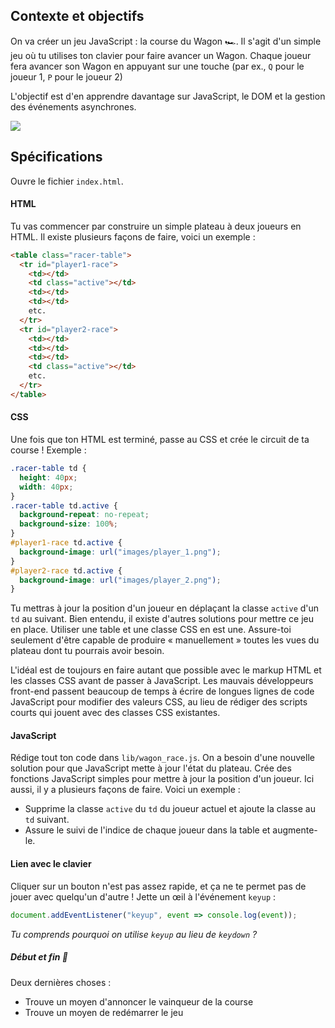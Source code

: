 ## Contexte et objectifs

On va créer un jeu JavaScript : la course du Wagon 🏎. Il s'agit d'un simple jeu où tu utilises ton clavier pour faire avancer un Wagon. Chaque joueur fera avancer son Wagon en appuyant sur une touche (par ex., `Q` pour le joueur 1, `P` pour le joueur 2)

L'objectif est d'en apprendre davantage sur JavaScript, le DOM et la gestion des événements asynchrones.

![](https://raw.githubusercontent.com/lewagon/fullstack-images/master/frontend/wagon_race.gif)

## Spécifications

Ouvre le fichier `index.html`.

#### HTML

Tu vas commencer par construire un simple plateau à deux joueurs en HTML. Il existe plusieurs façons de faire, voici un exemple :

```html
<table class="racer-table">
  <tr id="player1-race">
    <td></td>
    <td class="active"></td>
    <td></td>
    <td></td>
    etc.
  </tr>
  <tr id="player2-race">
    <td></td>
    <td></td>
    <td></td>
    <td class="active"></td>
    etc.
  </tr>
</table>
```

#### CSS

Une fois que ton HTML est terminé, passe au CSS et crée le circuit de ta course ! Exemple :

```css
.racer-table td {
  height: 40px;
  width: 40px;
}
.racer-table td.active {
  background-repeat: no-repeat;
  background-size: 100%;
}
#player1-race td.active {
  background-image: url("images/player_1.png");
}
#player2-race td.active {
  background-image: url("images/player_2.png");
}
```

Tu mettras à jour la position d'un joueur en déplaçant la classe `active` d'un `td` au suivant. Bien entendu, il existe d'autres solutions pour mettre ce jeu en place. Utiliser une table et une classe CSS en est une. Assure-toi seulement d'être capable de produire « manuellement » toutes les vues du plateau dont tu pourrais avoir besoin.

L'idéal est de toujours en faire autant que possible avec le markup HTML et les classes CSS avant de passer à JavaScript. Les mauvais développeurs front-end passent beaucoup de temps à écrire de longues lignes de code JavaScript pour modifier des valeurs CSS, au lieu de rédiger des scripts courts qui jouent avec des classes CSS existantes.

#### JavaScript

Rédige tout ton code dans `lib/wagon_race.js`. On a besoin d'une nouvelle solution pour que JavaScript mette à jour l'état du plateau. Crée des fonctions JavaScript simples pour mettre à jour la position d'un joueur. Ici aussi, il y a plusieurs façons de faire. Voici un exemple :

- Supprime la classe `active` du `td` du joueur actuel et ajoute la classe au `td` suivant.
- Assure le suivi de l'indice de chaque joueur dans la table et augmente-le.


#### Lien avec le clavier

Cliquer sur un bouton n'est pas assez rapide, et ça ne te permet pas de jouer avec quelqu'un d'autre ! Jette un œil à l'événement `keyup` :

```js
document.addEventListener("keyup", event => console.log(event));
```

_Tu comprends pourquoi on utilise `keyup` au lieu de `keydown` ?_

##### Début et fin 🏁

Deux dernières choses :

- Trouve un moyen d'annoncer le vainqueur de la course
- Trouve un moyen de redémarrer le jeu
